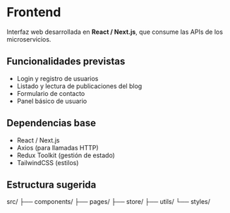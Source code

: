 # Frontend

Interfaz web desarrollada en **React / Next.js**, que consume las APIs de los microservicios.

## Funcionalidades previstas
- Login y registro de usuarios
- Listado y lectura de publicaciones del blog
- Formulario de contacto
- Panel básico de usuario

## Dependencias base
- React / Next.js
- Axios (para llamadas HTTP)
- Redux Toolkit (gestión de estado)
- TailwindCSS (estilos)

## Estructura sugerida
src/
├── components/
├── pages/
├── store/
├── utils/
└── styles/
